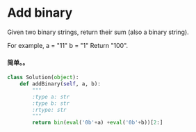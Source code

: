 # Add binary

Given two binary strings, return their sum (also a binary string).

For example,
a = "11"
b = "1"
Return "100".

#### 简单。。

```python
class Solution(object):
    def addBinary(self, a, b):
        """
        :type a: str
        :type b: str
        :rtype: str
        """
        return bin(eval('0b'+a) +eval('0b'+b))[2:]
```
